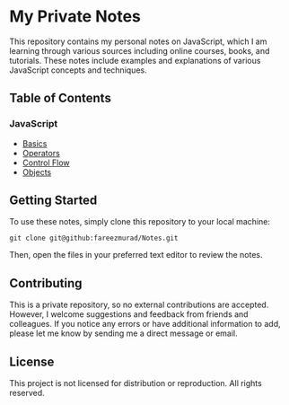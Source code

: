 # My Private Notes

This repository contains my personal notes on JavaScript, which I am learning through various sources including online courses, books, and tutorials. These notes include examples and explanations of various JavaScript concepts and techniques.

## Table of Contents

### JavaScript

- [Basics](./JavaScript/Basics.js)
- [Operators](./JavaScript/Operators.js)
- [Control Flow](./JavaScript/ControlFlow.js)
- [Objects](./JavaScript/Objects.js)

## Getting Started

To use these notes, simply clone this repository to your local machine:

```
git clone git@github:fareezmurad/Notes.git
```


Then, open the files in your preferred text editor to review the notes.

## Contributing

This is a private repository, so no external contributions are accepted. However, I welcome suggestions and feedback from friends and colleagues. If you notice any errors or have additional information to add, please let me know by sending me a direct message or email.

## License

This project is not licensed for distribution or reproduction. All rights reserved.
